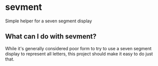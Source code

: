 # sevment
Simple helper for a seven segment display

## What can I do with sevment?
While it's generally considered poor form to try to use a seven segment display to represent all letters, this project should make it easy to do just that.
